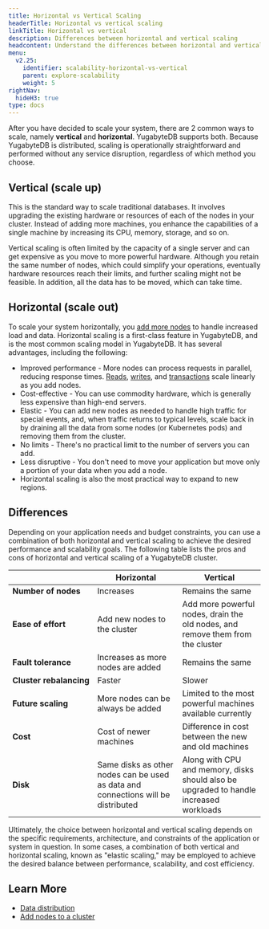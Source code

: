 ```yaml
---
title: Horizontal vs Vertical Scaling
headerTitle: Horizontal vs vertical scaling
linkTitle: Horizontal vs vertical
description: Differences between horizontal and vertical scaling
headcontent: Understand the differences between horizontal and vertical scaling
menu:
  v2.25:
    identifier: scalability-horizontal-vs-vertical
    parent: explore-scalability
    weight: 5
rightNav:
  hideH3: true
type: docs
---
```


After you have decided to scale your system, there are 2 common ways to scale, namely **vertical** and **horizontal**. YugabyteDB supports both. Because YugabyteDB is distributed, scaling is operationally straightforward and performed without any service disruption, regardless of which method you choose.

## Vertical (scale up)

This is the standard way to scale traditional databases. It involves upgrading the existing hardware or resources of each of the nodes in your cluster. Instead of adding more machines, you enhance the capabilities of a single machine by increasing its CPU, memory, storage, and so on.

Vertical scaling is often limited by the capacity of a single server and can get expensive as you move to more powerful hardware. Although you retain the same number of nodes, which could simplify your operations, eventually hardware resources reach their limits, and further scaling might not be feasible. In addition, all the data has to be moved, which can take time.

## Horizontal (scale out)

To scale your system horizontally, you [add more nodes](../node-addition/) to handle increased load and data. Horizontal scaling is a first-class feature in YugabyteDB, and is the most common scaling model in YugabyteDB. It has several advantages, including the following:

- Improved performance - More nodes can process requests in parallel, reducing response times. [Reads](../scaling-reads/), [writes](../scaling-writes/), and [transactions](../scaling-transactions/) scale linearly as you add nodes.
- Cost-effective - You can use commodity hardware, which is generally less expensive than high-end servers.
- Elastic - You can add new nodes as needed to handle high traffic for special events, and, when traffic returns to typical levels, scale back in by draining all the data from some nodes (or Kubernetes pods) and removing them from the cluster.
- No limits - There's no practical limit to the number of servers you can add.
- Less disruptive - You don't need to move your application but move only a portion of your data when you add a node.
- Horizontal scaling is also the most practical way to expand to new regions.

## Differences

Depending on your application needs and budget constraints, you can use a combination of both horizontal and vertical scaling to achieve the desired performance and scalability goals. The following table lists the pros and cons of horizontal and vertical scaling of a YugabyteDB cluster.

|                         |                           Horizontal                            |                                Vertical                                |
| ----------------------- | --------------------------------------------------------------------------------- | --------------------------------------------------------------------------------------- |
| **Number of nodes**     | Increases                                                                         | Remains the same                                                                        |
| **Ease of effort**      | Add new nodes to the cluster                                                      | Add more powerful nodes, drain the old nodes, and remove them from the cluster           |
| **Fault tolerance**     | Increases as more nodes are added                                           | Remains the same                                                                        |
| **Cluster&nbsp;rebalancing** | Faster                                                                            | Slower                                                                                  |
| **Future scaling**      | More nodes can be always be added                                                      | Limited to the most powerful machines available currently                                   |
| **Cost**                | Cost of newer machines                                                            | Difference in cost between the new and old machines                                          |
| **Disk**                | Same disks as other nodes can be used as data and connections will be distributed | Along with CPU and memory, disks should also be upgraded to handle increased workloads |

Ultimately, the choice between horizontal and vertical scaling depends on the specific requirements, architecture, and constraints of the application or system in question. In some cases, a combination of both vertical and horizontal scaling, known as "elastic scaling," may be employed to achieve the desired balance between performance, scalability, and cost efficiency.

## Learn More

- [Data distribution](../data-distribution)
- [Add nodes to a cluster](../node-addition)